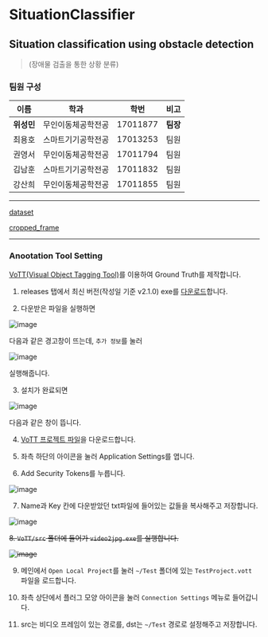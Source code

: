 # SituationClassifier

## Situation classification using obstacle detection
> (장애물 검출을 통한 상황 분류)

### 팀원 구성
| 이름 | 학과 | 학번 | 비고 |
|:---:|:---:|:---:|:---:|
| **위성민** | 무인이동체공학전공 | 17011877 | **팀장** | 
| 최용호 | 스마트기기공학전공 | 17013253 | 팀원 |
| 권영서 | 무인이동체공학전공 | 17011794 | 팀원 |
| 김남훈 | 스마트기기공학전공 | 17011832 | 팀원 |
| 강산희 | 무인이동체공학전공 | 17011855 | 팀원 |


---

[dataset](https://drive.google.com/open?id=1Kq4-xntWRRqfDeJDeFJQO7UrZr0ad7Gm)

[cropped_frame](https://drive.google.com/file/d/1QIeH_7zVEwnaaPsmO8BWLoxuz_kGcBMo/view?usp=sharing)

---

### Anootation Tool Setting

[VoTT(Visual Object Tagging Tool)](https://github.com/microsoft/VoTT)를 이용하여 Ground Truth를 제작합니다.

1. releases 탭에서 최신 버전(작성일 기준 v2.1.0) exe를 [다운로드](https://github.com/microsoft/VoTT/releases/download/v2.1.0/vott-2.1.0-win32.exe)합니다.

2. 다운받은 파일을 실행하면

![image](https://user-images.githubusercontent.com/30471027/58376468-f00a0d00-7fa6-11e9-9886-cbf6644b327d.png)

다음과 같은 경고창이 뜨는데, `추가 정보`를 눌러 

![image](https://user-images.githubusercontent.com/30471027/58376473-0e700880-7fa7-11e9-8fcb-0a4aa6678e05.png)

실행해줍니다.

3. 설치가 완료되면

![image](https://user-images.githubusercontent.com/30471027/58376487-5858ee80-7fa7-11e9-838c-760709e41304.png)

다음과 같은 창이 뜹니다.

4. [VoTT 프로젝트 파일](https://github.com/sejongbhaj/SituationClassifier/tree/master/VoTT)을 다운로드합니다.

5. 좌측 하단의 아이콘을 눌러 Application Settings를 엽니다.

6. Add Security Tokens를 누릅니다.

![image](https://user-images.githubusercontent.com/30471027/58376695-fef2be80-7faa-11e9-8267-99912a532d3b.png)

7. Name과 Key 칸에 다운받았던 txt파일에 들어있는 값들을 복사해주고 저장합니다.

![image](https://user-images.githubusercontent.com/30471027/58376700-10d46180-7fab-11e9-9c97-2424bbcdfa86.png)

~~8. `VoTT/src` 폴더에 들어가 `video2jpg.exe`를 실행합니다.~~

~~![image](https://user-images.githubusercontent.com/30471027/58391751-1ba5f980-8072-11e9-9bbf-52dfc0d1e95e.png)~~

9. 메인에서 `Open Local Project`를 눌러 `~/Test` 폴더에 있는 `TestProject.vott` 파일을 로드합니다.

10. 좌측 상단에서 플러그 모양 아이콘을 눌러 `Connection Settings` 메뉴로 들어갑니다.

11. src는 비디오 프레임이 있는 경로를, dst는 `~/Test` 경로로 설정해주고 저장합니다.
